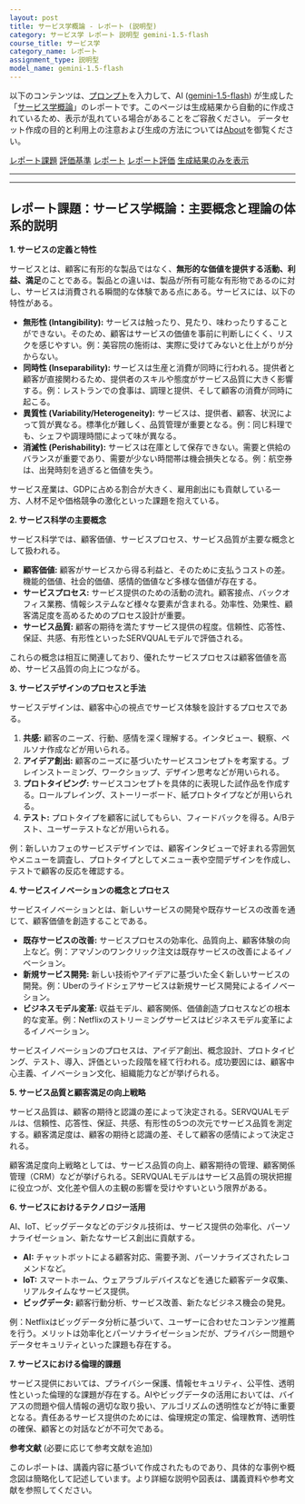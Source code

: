 ```yaml
---
layout: post
title: サービス学概論 - レポート (説明型)
category: サービス学 レポート 説明型 gemini-1.5-flash
course_title: サービス学
category_name: レポート
assignment_type: 説明型
model_name: gemini-1.5-flash
---
```


以下のコンテンツは、[プロンプト](http://127.0.0.1:8000/generated/サービス学/gemini-1.5-flash/prompt_レポート-説明型.md)を入力して、AI ([gemini-1.5-flash](contents/gemini-1.5-flash)) が生成した「[サービス学概論](/contents/サービス学/)」のレポートです。このページは生成結果から自動的に作成されているため、表示が乱れている場合があることをご容赦ください。
データセット作成の目的と利用上の注意および生成の方法については[About](/About)を御覧ください。

[レポート課題](../レポート課題-説明型)
[評価基準](../評価基準-説明型)
[レポート](../レポート-説明型)
[レポート評価](../レポート評価-説明型)
[生成結果のみを表示](http://127.0.0.1:8000/generated/サービス学/gemini-1.5-flash/レポート-説明型.md)
  

***
***
  
## レポート課題：サービス学概論：主要概念と理論の体系的説明

**1. サービスの定義と特性**

サービスとは、顧客に有形的な製品ではなく、**無形的な価値を提供する活動、利益、満足**のことである。製品との違いは、製品が所有可能な有形物であるのに対し、サービスは消費される瞬間的な体験である点にある。サービスには、以下の特性がある。

* **無形性 (Intangibility):** サービスは触ったり、見たり、味わったりすることができない。そのため、顧客はサービスの価値を事前に判断しにくく、リスクを感じやすい。例：美容院の施術は、実際に受けてみないと仕上がりが分からない。
* **同時性 (Inseparability):** サービスは生産と消費が同時に行われる。提供者と顧客が直接関わるため、提供者のスキルや態度がサービス品質に大きく影響する。例：レストランでの食事は、調理と提供、そして顧客の消費が同時に起こる。
* **異質性 (Variability/Heterogeneity):** サービスは、提供者、顧客、状況によって質が異なる。標準化が難しく、品質管理が重要となる。例：同じ料理でも、シェフや調理時間によって味が異なる。
* **消滅性 (Perishability):** サービスは在庫として保存できない。需要と供給のバランスが重要であり、需要が少ない時間帯は機会損失となる。例：航空券は、出発時刻を過ぎると価値を失う。

サービス産業は、GDPに占める割合が大きく、雇用創出にも貢献している一方、人材不足や価格競争の激化といった課題を抱えている。


**2. サービス科学の主要概念**

サービス科学では、顧客価値、サービスプロセス、サービス品質が主要な概念として扱われる。

* **顧客価値:** 顧客がサービスから得る利益と、そのために支払うコストの差。機能的価値、社会的価値、感情的価値など多様な価値が存在する。
* **サービスプロセス:** サービス提供のための活動の流れ。顧客接点、バックオフィス業務、情報システムなど様々な要素が含まれる。効率性、効果性、顧客満足度を高めるためのプロセス設計が重要。
* **サービス品質:** 顧客の期待を満たすサービス提供の程度。信頼性、応答性、保証、共感、有形性といったSERVQUALモデルで評価される。

これらの概念は相互に関連しており、優れたサービスプロセスは顧客価値を高め、サービス品質の向上につながる。


**3. サービスデザインのプロセスと手法**

サービスデザインは、顧客中心の視点でサービス体験を設計するプロセスである。

1. **共感:** 顧客のニーズ、行動、感情を深く理解する。インタビュー、観察、ペルソナ作成などが用いられる。
2. **アイデア創出:** 顧客のニーズに基づいたサービスコンセプトを考案する。ブレインストーミング、ワークショップ、デザイン思考などが用いられる。
3. **プロトタイピング:** サービスコンセプトを具体的に表現した試作品を作成する。ロールプレイング、ストーリーボード、紙プロトタイプなどが用いられる。
4. **テスト:** プロトタイプを顧客に試してもらい、フィードバックを得る。A/Bテスト、ユーザーテストなどが用いられる。

例：新しいカフェのサービスデザインでは、顧客インタビューで好まれる雰囲気やメニューを調査し、プロトタイプとしてメニュー表や空間デザインを作成し、テストで顧客の反応を確認する。


**4. サービスイノベーションの概念とプロセス**

サービスイノベーションとは、新しいサービスの開発や既存サービスの改善を通じて、顧客価値を創造することである。

* **既存サービスの改善:** サービスプロセスの効率化、品質向上、顧客体験の向上など。例：アマゾンのワンクリック注文は既存サービスの改善によるイノベーション。
* **新規サービス開発:** 新しい技術やアイデアに基づいた全く新しいサービスの開発。例：Uberのライドシェアサービスは新規サービス開発によるイノベーション。
* **ビジネスモデル変革:** 収益モデル、顧客関係、価値創造プロセスなどの根本的な変革。例：Netflixのストリーミングサービスはビジネスモデル変革によるイノベーション。

サービスイノベーションのプロセスは、アイデア創出、概念設計、プロトタイピング、テスト、導入、評価といった段階を経て行われる。成功要因には、顧客中心主義、イノベーション文化、組織能力などが挙げられる。


**5. サービス品質と顧客満足の向上戦略**

サービス品質は、顧客の期待と認識の差によって決定される。SERVQUALモデルは、信頼性、応答性、保証、共感、有形性の5つの次元でサービス品質を測定する。顧客満足度は、顧客の期待と認識の差、そして顧客の感情によって決定される。

顧客満足度向上戦略としては、サービス品質の向上、顧客期待の管理、顧客関係管理（CRM）などが挙げられる。SERVQUALモデルはサービス品質の現状把握に役立つが、文化差や個人の主観の影響を受けやすいという限界がある。


**6. サービスにおけるテクノロジー活用**

AI、IoT、ビッグデータなどのデジタル技術は、サービス提供の効率化、パーソナライゼーション、新たなサービス創出に貢献する。

* **AI:** チャットボットによる顧客対応、需要予測、パーソナライズされたレコメンドなど。
* **IoT:** スマートホーム、ウェアラブルデバイスなどを通じた顧客データ収集、リアルタイムなサービス提供。
* **ビッグデータ:** 顧客行動分析、サービス改善、新たなビジネス機会の発見。

例：Netflixはビッグデータ分析に基づいて、ユーザーに合わせたコンテンツ推薦を行う。メリットは効率化とパーソナライゼーションだが、プライバシー問題やデータセキュリティといった課題も存在する。


**7. サービスにおける倫理的課題**

サービス提供においては、プライバシー保護、情報セキュリティ、公平性、透明性といった倫理的な課題が存在する。AIやビッグデータの活用においては、バイアスの問題や個人情報の適切な取り扱い、アルゴリズムの透明性などが特に重要となる。責任あるサービス提供のためには、倫理規定の策定、倫理教育、透明性の確保、顧客との対話などが不可欠である。


**参考文献** (必要に応じて参考文献を追加)


このレポートは、講義内容に基づいて作成されたものであり、具体的な事例や概念図は簡略化して記述しています。より詳細な説明や図表は、講義資料や参考文献を参照してください。
